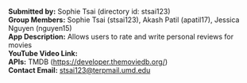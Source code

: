 **Submitted by:** Sophie Tsai (directory id: stsai123) \
**Group Members:** Sophie Tsai (stsai123), Akash Patil (apatil17), Jessica Nguyen (nguyen15) \
**App Description:** Allows users to rate and write personal reviews for movies \
**YouTube Video Link:** \
**APIs:** TMDB (https://developer.themoviedb.org/) \
**Contact Email:** stsai123@terpmail.umd.edu
